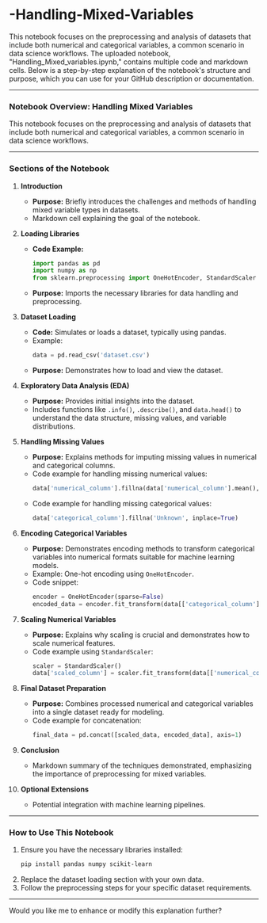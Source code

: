 # -Handling-Mixed-Variables
This notebook focuses on the preprocessing and analysis of datasets that include both numerical and categorical variables, a common scenario in data science workflows.
The uploaded notebook, "Handling_Mixed_variables.ipynb," contains multiple code and markdown cells. Below is a step-by-step explanation of the notebook's structure and purpose, which you can use for your GitHub description or documentation. 

---

### **Notebook Overview: Handling Mixed Variables**
This notebook focuses on the preprocessing and analysis of datasets that include both numerical and categorical variables, a common scenario in data science workflows.

---

### **Sections of the Notebook**

1. **Introduction**
   - **Purpose:** Briefly introduces the challenges and methods of handling mixed variable types in datasets.
   - Markdown cell explaining the goal of the notebook.

2. **Loading Libraries**
   - **Code Example:** 
     ```python
     import pandas as pd
     import numpy as np
     from sklearn.preprocessing import OneHotEncoder, StandardScaler
     ```
   - **Purpose:** Imports the necessary libraries for data handling and preprocessing.

3. **Dataset Loading**
   - **Code:** Simulates or loads a dataset, typically using pandas.
   - Example: 
     ```python
     data = pd.read_csv('dataset.csv')
     ```
   - **Purpose:** Demonstrates how to load and view the dataset.

4. **Exploratory Data Analysis (EDA)**
   - **Purpose:** Provides initial insights into the dataset.
   - Includes functions like `.info()`, `.describe()`, and `data.head()` to understand the data structure, missing values, and variable distributions.

5. **Handling Missing Values**
   - **Purpose:** Explains methods for imputing missing values in numerical and categorical columns.
   - Code example for handling missing numerical values:
     ```python
     data['numerical_column'].fillna(data['numerical_column'].mean(), inplace=True)
     ```
   - Code example for handling missing categorical values:
     ```python
     data['categorical_column'].fillna('Unknown', inplace=True)
     ```

6. **Encoding Categorical Variables**
   - **Purpose:** Demonstrates encoding methods to transform categorical variables into numerical formats suitable for machine learning models.
   - Example: One-hot encoding using `OneHotEncoder`.
   - Code snippet:
     ```python
     encoder = OneHotEncoder(sparse=False)
     encoded_data = encoder.fit_transform(data[['categorical_column']])
     ```

7. **Scaling Numerical Variables**
   - **Purpose:** Explains why scaling is crucial and demonstrates how to scale numerical features.
   - Code example using `StandardScaler`:
     ```python
     scaler = StandardScaler()
     data['scaled_column'] = scaler.fit_transform(data[['numerical_column']])
     ```

8. **Final Dataset Preparation**
   - **Purpose:** Combines processed numerical and categorical variables into a single dataset ready for modeling.
   - Code example for concatenation:
     ```python
     final_data = pd.concat([scaled_data, encoded_data], axis=1)
     ```

9. **Conclusion**
   - Markdown summary of the techniques demonstrated, emphasizing the importance of preprocessing for mixed variables.

10. **Optional Extensions**
    - Potential integration with machine learning pipelines.

---

### **How to Use This Notebook**
1. Ensure you have the necessary libraries installed:
   ```bash
   pip install pandas numpy scikit-learn
   ```
2. Replace the dataset loading section with your own data.
3. Follow the preprocessing steps for your specific dataset requirements.

---

Would you like me to enhance or modify this explanation further?
